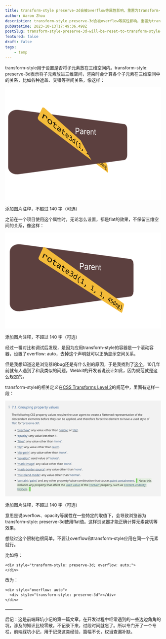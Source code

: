 ```yaml
---
title: transform-style preserve-3d会被overflow等属性影响，重置为transform-style flat
author: Aaron Zhou
description: transform-style preserve-3d会被overflow等属性影响，重置为transform-style flat
pubDatetime: 2023-10-13T17:49:36.498Z
postSlug: transform-style-preserve-3d-will-be-reset-to-transform-style-flat-due-to-properties-such-as-overflow
featured: false
draft: false
tags:
    - temp
---
```

transform-style用于设置是否将子元素放在三维空间内。transform-style: preserve-3d表示将子元素放进三维空间，渲染时会计算各个子元素在三维空间中的关系，比如各种遮盖、交错等空间关系，像这样：

![img](./transform-style-preserve-3d-will-be-reset-to-transform-style-flat-due-to-properties-such-as-overflow/v2-7a84c1a6c317e6ba46edb2eb49f7fe46_1440w.png)





添加图片注释，不超过 140 字（可选）

之前在一个项目使用这个属性时，无论怎么设置，都是flat的效果，不保留三维空间的关系，像这样：

![img](./transform-style-preserve-3d-will-be-reset-to-transform-style-flat-due-to-properties-such-as-overflow/v2-d3bef812baa664fc2d1f8a96b3a1414e_1440w.png)





添加图片注释，不超过 140 字（可选）

经过一番对比和调试后发现，是因为应用transform-style的容器是一个滚动容器，设置了overflow: auto，去掉这个声明就可以正确显示空间关系。

但是我想知道这是浏览器的bug还是有什么别的原因，于是我找到了[这个](https://bugs.webkit.org/show_bug.cgi?id=48386)。10几年前就有人遇到了和我类似的问题。Webkit的开发者说设计如此，因为规范就是这么规定的。

transform-style的相关定义在[CSS Transforms Level 2](https://www.w3.org/TR/css-transforms-2/#transform-style-property)的规范中，里面有这样一段：

![img](./transform-style-preserve-3d-will-be-reset-to-transform-style-flat-due-to-properties-such-as-overflow/v2-21c4796d0b5b8126441890fd5ad163c5_1440w.png)





添加图片注释，不超过 140 字（可选）

意思是说overflow、opacity等属性在一些特定的取值下，会导致浏览器为transform-style: preserve-3d使用flat值。这样浏览器才能正确计算元素裁切等效果。

想绕过这个限制也很简单，不要让overflow和transform-style应用在同一个元素就行。

比如将：

```
<div style="transform-style: preserve-3d; overflow: auto;">
</div>
```

改为：

```
<div style="overflow: auto">
  <div style="transform-style: preserve-3d"></div>
</div>
```

————

后记：这是前端踩坑小记的第一篇文章。在开发过程中经常遇到的一些边边角角的坑，涉及的知识比较零散，不记录下来，过段时间就忘了。所以专门开了一个专栏，前端踩坑小记，用于记录这类经验，篇幅不长，权当查漏补缺。